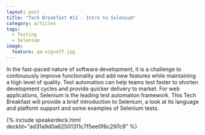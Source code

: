 ```yaml
---
layout: post
title: "Tech Breakfast #11 - Intro to Selenium"
category: articles
tags: 
  - Testing
  - Selenium
image:
  feature: qa-signoff.jpg
---
```


In the fast-paced nature of software development, it is a challenge to continuously improve functionality and add new features while maintaining a high level of quality.  Test automation can help teams test faster to shorten development cycles and provide quicker delivery to market. For web applications, Selenium is the leading test automation framework. This Tech Breakfast will provide a brief introduction to Selenium, a look at its language and platform support and some examples of Selenium tests. 

{% include speakerdeck.html deckId="ad31a9d0a62501311c7f5ee0f6c297c9" %}
